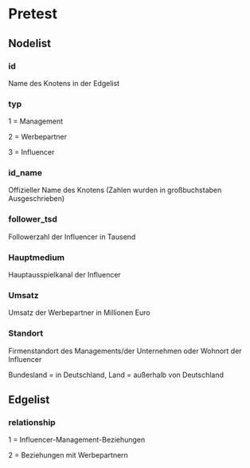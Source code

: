 # Pretest

## Nodelist


### id
Name des Knotens in der Edgelist

### typ
1 = Management

2 = Werbepartner

3 = Influencer

### id_name
Offizieller Name des Knotens
(Zahlen wurden in großbuchstaben Ausgeschrieben)

### follower_tsd
Followerzahl der Influencer in Tausend

### Hauptmedium
Hauptausspielkanal der Influencer

### Umsatz
Umsatz der Werbepartner in Millionen Euro

### Standort
Firmenstandort des Managements/der Unternehmen oder Wohnort der Influencer

Bundesland = in Deutschland, Land = außerhalb von Deutschland

## Edgelist
### relationship
1 = Influencer-Management-Beziehungen

2 = Beziehungen mit Werbepartnern
